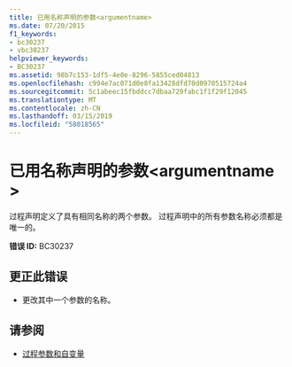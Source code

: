 ```yaml
---
title: 已用名称声明的参数<argumentname>
ms.date: 07/20/2015
f1_keywords:
- bc30237
- vbc30237
helpviewer_keywords:
- BC30237
ms.assetid: 98b7c153-1df5-4e0e-8296-5855ced04813
ms.openlocfilehash: c994e7ac071d0e8fa13428dfd70d0970515724a4
ms.sourcegitcommit: 5c1abeec15fbddcc7dbaa729fabc1f1f29f12045
ms.translationtype: MT
ms.contentlocale: zh-CN
ms.lasthandoff: 03/15/2019
ms.locfileid: "58018565"
---
```

# <a name="parameter-already-declared-with-name-argumentname"></a>已用名称声明的参数\<argumentname >
过程声明定义了具有相同名称的两个参数。 过程声明中的所有参数名称必须都是唯一的。  
  
 **错误 ID:** BC30237  
  
## <a name="to-correct-this-error"></a>更正此错误  
  
-   更改其中一个参数的名称。  
  
## <a name="see-also"></a>请参阅

- [过程参数和自变量](../../visual-basic/programming-guide/language-features/procedures/procedure-parameters-and-arguments.md)
